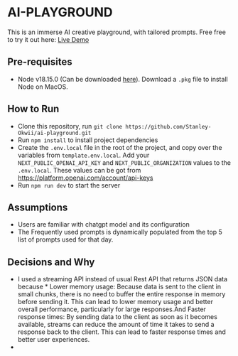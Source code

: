 # AI-PLAYGROUND

This is an immerse AI creative playground, with tailored prompts. Free free to try it out here: [Live Demo](https://ai-playground-wine.vercel.app) 

## Pre-requisites

- Node v18.15.0 (Can be downloaded [here](https://nodejs.org/download/release/v18.15.0/)). Download a `.pkg` file to install Node on MacOS.

## How to Run

- Clone this repository, run `git clone https://github.com/Stanley-Okwii/ai-playground.git`
- Run `npm install` to install project dependencies
- Create the `.env.local` file in the root of the project, and copy over the variables from `template.env.local`. Add your `NEXT_PUBLIC_OPENAI_API_KEY` and `NEXT_PUBLIC_ORGANIZATION` values to the `.env.local`. These values can be got from https://platform.openai.com/account/api-keys
- Run `npm run dev` to start the server


## Assumptions
- Users are familiar with chatgpt model and its configuration
- The Frequently used prompts is dynamically populated from the top 5 list of prompts used for that day.

## Decisions and Why

- I used a streaming API instead of usual Rest API that returns JSON data because * Lower memory usage: Because data is sent to the client in small chunks, there is no need to buffer the entire response in memory before sending it. This can lead to lower memory usage and better overall performance, particularly for large responses.And Faster response times: By sending data to the client as soon as it becomes available, streams can reduce the amount of time it takes to send a response back to the client. This can lead to faster response times and better user experiences.
- 

